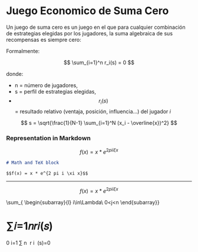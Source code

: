 ﻿---
cover: ../../.gitbook/assets/tcw-wip-banner.jpg
coverY: 0
---

# Juego Economico de Suma Cero

Un juego de suma cero es un juego en el que para cualquier combinación de estrategias elegidas por los jugadores, la suma algebraica de sus recompensas es siempre cero:

Formalmente:

$$
\sum_{i=1}^n r_i(s) = 0
$$

donde:
- n = número de jugadores,
- s = perfil de estrategias elegidas,
- $$r_i(s)$$ = resultado relativo (ventaja, posición, influencia...) del jugador _i_





$$
s = \sqrt{\frac{1}{N-1} \sum_{i=1}^N (x_i - \overline{x})^2}
$$



### Representation in Markdown

$$f(x) = x * e^{2 pi i \xi x}$$

```markdown
# Math and TeX block

$$f(x) = x * e^{2 pi i \xi x}$$
```

***









$$f(x) = x * e^{2 pi i \xi x}$$

\sum_{
\begin{subarray}{l}
   i\in\Lambda\\
   0<j<n
\end{subarray}}

∑𝑖=1𝑛𝑟𝑖(𝑠)
=
0
i=1
∑
n
​
 r 
i
​
 (s)=0